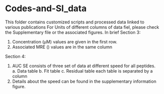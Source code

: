 # Codes-and-SI_data
This folder contains customized scripts and processed data linked to various publications
For Units of different columns of data fiel, please check the Supplementary file or the associated figures.
In brief
Section 3:
1. Concentration (µM) values are given in the first row. 
2. Associated MRE () values are in the same column 

Section 4:
1. AUC SE consists of three set of data at different speed for all peptides. 
	a. Data table
	b. Fit table
	c. Residual table
   each table is separated by a column
2. Details about the speed can be found in the supplementary information figure.
